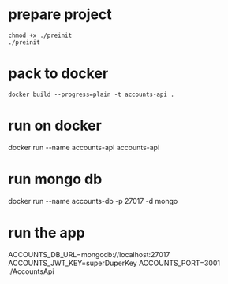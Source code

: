 # prepare project

```
chmod +x ./preinit
./preinit
```

# pack to docker

```
docker build --progress=plain -t accounts-api .
```

# run on docker

docker run --name accounts-api accounts-api

# run mongo db

docker run --name accounts-db -p 27017 -d mongo

# run the app

ACCOUNTS_DB_URL=mongodb://localhost:27017 ACCOUNTS_JWT_KEY=superDuperKey ACCOUNTS_PORT=3001 ./AccountsApi
